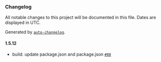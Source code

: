 ### Changelog

All notable changes to this project will be documented in this file. Dates are displayed in UTC.

Generated by [`auto-changelog`](https://github.com/CookPete/auto-changelog).

#### 1.5.12

- build: update package.json and package.json [`#88`](https://github.com/UnSetSoft/csc/pull/88)
